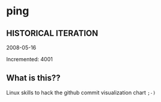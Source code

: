 # ping

## HISTORICAL ITERATION
2008-05-16

Incremented: 4001

## What is this?? 
Linux skills to hack the github commit visualization chart `;-)`
